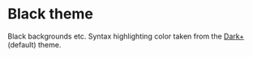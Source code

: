 # Black theme

Black backgrounds etc. Syntax highlighting color taken from the [Dark+](https://github.com/Microsoft/vscode/blob/master/extensions/theme-defaults/themes/dark_defaults.json) (default) theme.
